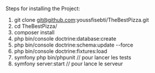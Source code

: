Steps for installing the Project:

1. git clone git@github.com:youssfisebti/TheBestPizza.git
2. cd TheBestPizza/
3. composer install
4. php bin/console doctrine:database:create
5. php bin/console doctrine:schema:update --force
6. php bin/console doctrine:fixtures:load 
7. symfony php bin/phpunit // pour lancer les tests
8. symfony server:start // pour lance le serveur